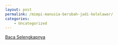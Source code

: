 ```yaml
---
layout: post
permalink: /mimpi-manusia-berubah-jadi-kelelawar/
categories:
    - Uncategorized
---
```


[Baca Selengkapnya](/06)